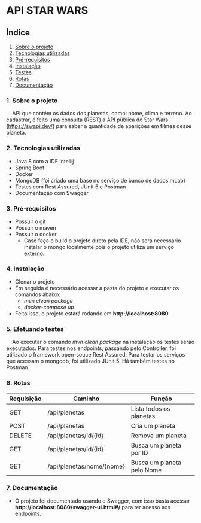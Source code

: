 # API STAR WARS

## Índice

 <ol>
  <li><a href="#Sobre">Sobre o projeto</a></li>
  <li><a href="#Tecnologias">Tecnologias utilizadas</a></li>
  <li><a href="#Pre">Pré-requisitos</a></li>
  <li><a href="#Instalacao">Instalação</a>
   <li><a href="#Testes">Testes</a></li>
  <li><a href="#Rotas">Rotas</a>
  <li><a href="#Doc">Documentação</a>
 
</ol> 

<dl>
  
### <a name="Sobre">1. Sobre o projeto</a> 

&nbsp;&nbsp;&nbsp;&nbsp;API que contém os dados dos planetas, como: nome, clima e terreno. Ao cadastrar, é feito uma consulta (REST) a API pública do Star Wars (https://swapi.dev/) para saber a quantidade de aparições em filmes desse planeta.

### <a name="Tecnologias">2. Tecnologias utilizadas</a>

- Java 8 com a IDE Intellij
- Spring Boot 
- Docker
- MongoDB (foi criado uma base no serviço de banco de dados mLab)
- Testes com Rest Assured, JUnit 5 e Postman
- Documentação com Swagger

### <a name="Pre">3. Pré-requisitos</a>

- Possuir o git
- Possuir o maven
- Possuir o docker
   - Caso faça o build o projeto direto pela IDE, não será necessário instalar o mongo localmente pois o projeto utiliza um serviço externo.

### <a name="Instalacao">4. Instalação</a>

- Clonar o projeto
- Em seguida é necessário acessar a pasta do projeto e executar os comandos abaixo:
    - *mvn clean package*
    - *docker-compose up*
- Feito isso, o projeto estará rodando em **http://localhost:8080**

### <a name="Testes">5. Efetuando testes</a>  

&nbsp;&nbsp;&nbsp;&nbsp;Ao executar o comando *mvn clean package* na instalação os testes serão executados.
Para testes nos endpoints, passando pelo Controller, foi utilizado o framework open-souce Rest Assured. Para testar os serviços que acessam o mongodb, foi utilizado JUnit 5. Há também testes no Postman.

### <a name="Rotas">6. Rotas</a>

| Requisição | Caminho                  | Função |
| --- | --- | --- |
| GET        | /api/planetas            | Lista todos os planetas
| POST       | /api/planetas            | Cria um planeta
| DELETE     | /api/planetas/id/{id}    | Remove um planeta
| GET        | /api/planetas/id/{id}    | Busca um planeta por ID
| GET        | /api/planetas/nome/{nome}| Busca um planeta pelo Nome

### <a name="Doc">7. Documentação</a>

- O projeto foi documentado usando o Swagger, com isso basta acessar **http://localhost:8080/swagger-ui.html#/** para ter acesso aos endpoints.


